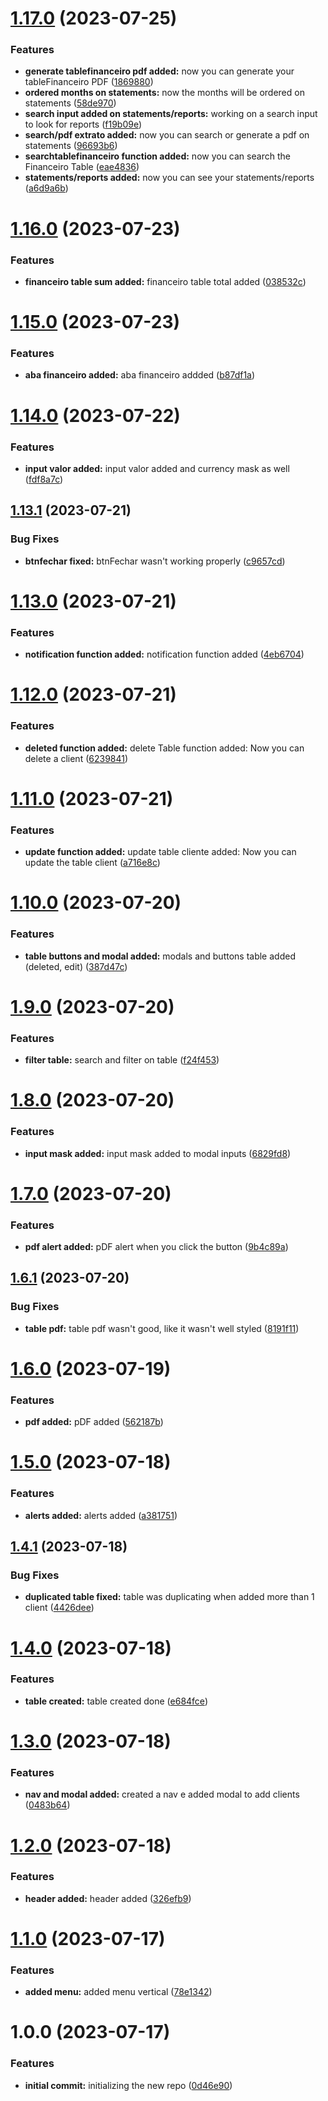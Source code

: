 # [1.17.0](https://github.com/luvsscorpius/BeautyHair/compare/v1.16.0...v1.17.0) (2023-07-25)


### Features

* **generate tablefinanceiro pdf added:** now you can generate your tableFinanceiro PDF ([1869880](https://github.com/luvsscorpius/BeautyHair/commit/186988075a6264b85677099f939a8c9c24ec0b59))
* **ordered months on statements:** now the months will be ordered on statements ([58de970](https://github.com/luvsscorpius/BeautyHair/commit/58de97036d41ff9852d871b04c7a0f1872d9f712))
* **search input added on statements/reports:** working on a search input to look for reports ([f19b09e](https://github.com/luvsscorpius/BeautyHair/commit/f19b09e84aa259b81323855254a623745cf4ee74))
* **search/pdf extrato added:** now you can search or generate a pdf on statements ([96693b6](https://github.com/luvsscorpius/BeautyHair/commit/96693b66ef5458c3998a03a156118700e74ac02e))
* **searchtablefinanceiro function added:** now you can search the Financeiro Table ([eae4836](https://github.com/luvsscorpius/BeautyHair/commit/eae483619a641976ea597242882853c5dc62868f))
* **statements/reports added:** now you can see your statements/reports ([a6d9a6b](https://github.com/luvsscorpius/BeautyHair/commit/a6d9a6b55ea9a39b2998ee93b88f15db97d315f9))

# [1.16.0](https://github.com/luvsscorpius/BeautyHair/compare/v1.15.0...v1.16.0) (2023-07-23)


### Features

* **financeiro table sum added:** financeiro table total added ([038532c](https://github.com/luvsscorpius/BeautyHair/commit/038532cd6a7dfc635c0c63253c388b25bda72a29))

# [1.15.0](https://github.com/luvsscorpius/BeautyHair/compare/v1.14.0...v1.15.0) (2023-07-23)


### Features

* **aba financeiro added:** aba financeiro addded ([b87df1a](https://github.com/luvsscorpius/BeautyHair/commit/b87df1a2fae00a8b58bab77fe0fe568c422e46d9))

# [1.14.0](https://github.com/luvsscorpius/BeautyHair/compare/v1.13.1...v1.14.0) (2023-07-22)


### Features

* **input valor added:** input valor added and currency mask as well ([fdf8a7c](https://github.com/luvsscorpius/BeautyHair/commit/fdf8a7cf1f5c40ce9383180ad7fba68c9b631c33))

## [1.13.1](https://github.com/luvsscorpius/BeautyHair/compare/v1.13.0...v1.13.1) (2023-07-21)


### Bug Fixes

* **btnfechar fixed:** btnFechar wasn't working properly ([c9657cd](https://github.com/luvsscorpius/BeautyHair/commit/c9657cd4ea0e29965f7c57a27e1d992376953fe7))

# [1.13.0](https://github.com/luvsscorpius/BeautyHair/compare/v1.12.0...v1.13.0) (2023-07-21)


### Features

* **notification function added:** notification function added ([4eb6704](https://github.com/luvsscorpius/BeautyHair/commit/4eb670436aa52105137bedb4a0c1a4de410f2029))

# [1.12.0](https://github.com/luvsscorpius/BeautyHair/compare/v1.11.0...v1.12.0) (2023-07-21)


### Features

* **deleted function added:** delete Table function added: Now you can delete a client ([6239841](https://github.com/luvsscorpius/BeautyHair/commit/6239841e09a8e1b3028c98796108282d693c4514))

# [1.11.0](https://github.com/luvsscorpius/BeautyHair/compare/v1.10.0...v1.11.0) (2023-07-21)


### Features

* **update function added:** update table cliente added: Now you can update the table client ([a716e8c](https://github.com/luvsscorpius/BeautyHair/commit/a716e8c2236ec88707b1ad321014e5a3d87ea9d1))

# [1.10.0](https://github.com/luvsscorpius/BeautyHair/compare/v1.9.0...v1.10.0) (2023-07-20)


### Features

* **table buttons and modal added:** modals and buttons table added (deleted, edit) ([387d47c](https://github.com/luvsscorpius/BeautyHair/commit/387d47c305c96315433bb1624bea8ec3b3650cfc))

# [1.9.0](https://github.com/luvsscorpius/BeautyHair/compare/v1.8.0...v1.9.0) (2023-07-20)


### Features

* **filter table:** search and filter on table ([f24f453](https://github.com/luvsscorpius/BeautyHair/commit/f24f453a04aeb9c7e4216ea758fe1818d867dcfa))

# [1.8.0](https://github.com/luvsscorpius/BeautyHair/compare/v1.7.0...v1.8.0) (2023-07-20)


### Features

* **input mask added:** input mask added to modal inputs ([6829fd8](https://github.com/luvsscorpius/BeautyHair/commit/6829fd801c324b261b304ffe2383d6be7cfec204))

# [1.7.0](https://github.com/luvsscorpius/BeautyHair/compare/v1.6.1...v1.7.0) (2023-07-20)


### Features

* **pdf alert added:** pDF alert when you click the button ([9b4c89a](https://github.com/luvsscorpius/BeautyHair/commit/9b4c89af981ff0c1ea0b1f10fef2afe3cb68d893))

## [1.6.1](https://github.com/luvsscorpius/BeautyHair/compare/v1.6.0...v1.6.1) (2023-07-20)


### Bug Fixes

* **table pdf:** table pdf wasn't good, like it wasn't well styled ([8191f11](https://github.com/luvsscorpius/BeautyHair/commit/8191f11f6d0212bb7d96d7871a43287e1e9cbd03))

# [1.6.0](https://github.com/luvsscorpius/BeautyHair/compare/v1.5.0...v1.6.0) (2023-07-19)


### Features

* **pdf added:** pDF added ([562187b](https://github.com/luvsscorpius/BeautyHair/commit/562187b726d57acabf64e17d255526713bb5b6a2))

# [1.5.0](https://github.com/luvsscorpius/BeautyHair/compare/v1.4.1...v1.5.0) (2023-07-18)


### Features

* **alerts added:** alerts added ([a381751](https://github.com/luvsscorpius/BeautyHair/commit/a3817519902c5d30738e95e52a0df167f372c202))

## [1.4.1](https://github.com/luvsscorpius/BeautyHair/compare/v1.4.0...v1.4.1) (2023-07-18)


### Bug Fixes

* **duplicated table fixed:** table was duplicating when added more than 1 client ([4426dee](https://github.com/luvsscorpius/BeautyHair/commit/4426deeeba68d779de7c3dfeffef065c53479323))

# [1.4.0](https://github.com/luvsscorpius/BeautyHair/compare/v1.3.0...v1.4.0) (2023-07-18)


### Features

* **table created:** table created done ([e684fce](https://github.com/luvsscorpius/BeautyHair/commit/e684fce4ef8e24679ae4c7604014fc6825c14fbb))

# [1.3.0](https://github.com/luvsscorpius/BeautyHair/compare/v1.2.0...v1.3.0) (2023-07-18)


### Features

* **nav and modal added:** created a nav e added modal to add clients ([0483b64](https://github.com/luvsscorpius/BeautyHair/commit/0483b6479376ba8cd75fd13c187bb2e4cf347959))

# [1.2.0](https://github.com/luvsscorpius/BeautyHair/compare/v1.1.0...v1.2.0) (2023-07-18)


### Features

* **header added:** header added ([326efb9](https://github.com/luvsscorpius/BeautyHair/commit/326efb9166913097ccf906abbdd63bc5c4e68cdd))

# [1.1.0](https://github.com/luvsscorpius/BeautyHair/compare/v1.0.0...v1.1.0) (2023-07-17)


### Features

* **added menu:** added menu vertical ([78e1342](https://github.com/luvsscorpius/BeautyHair/commit/78e1342503dce423847817aed5550abf7ce610d0))

# 1.0.0 (2023-07-17)


### Features

* **initial commit:** initializing the new repo ([0d46e90](https://github.com/luvsscorpius/BeautyHair/commit/0d46e90a8d18c29aeef96c88d03387803141358d))
